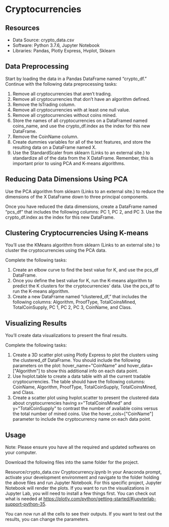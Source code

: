 # Cryptocurrencies

## Resources
* Data Source: crypto_data.csv
* Software: Python 3.7.6, Jupyter Notebook
* Libraries: Pandas, Plotly Express, Hvplot, Sklearn

## Data Preprocessing
Start by loading the data in a Pandas DataFrame 
named “crypto_df.” Continue with the following data preprocessing tasks:

1. Remove all cryptocurrencies that aren’t trading.
2. Remove all cryptocurrencies that don’t have an algorithm defined.
3. Remove the IsTrading column.
4. Remove all cryptocurrencies with at least one null value.
5. Remove all cryptocurrencies without coins mined.
6. Store the names of all cryptocurrencies on a DataFramed named coins_name, and use the crypto_df.index as the index for this new DataFrame.
7. Remove the CoinName column.
8. Create dummies variables for all of the text features, and store the resulting data on a DataFrame named X.
9. Use the StandardScaler from sklearn (Links to an external site.) to standardize all of the data from the X DataFrame.
 Remember, this is important prior to using PCA and K-means algorithms.

 ## Reducing Data Dimensions Using PCA
Use the PCA algorithm from sklearn (Links to an external site.) to reduce the 
dimensions of the X DataFrame down to three principal components.

Once you have reduced the data dimensions, create a DataFrame named “pcs_df” 
that includes the following columns: PC 1, PC 2, and PC 3. Use the crypto_df.index as the index for this new DataFrame.

## Clustering Cryptocurrencies Using K-means
You’ll use the KMeans algorithm from sklearn (Links to an external site.) to cluster the cryptocurrencies using the PCA data.

Complete the following tasks:

1. Create an elbow curve to find the best value for K, and use the pcs_df DataFrame.
2. Once you define the best value for K, run the K-means algorithm to predict the K clusters for the cryptocurrencies’ data. Use the pcs_df to run the K-means algorithm.
3. Create a new DataFrame named “clustered_df,” that includes the following columns: Algorithm, ProofType, TotalCoinsMined, TotalCoinSupply, PC 1, PC 2, PC 3, CoinName, and Class.


## Visualizing Results

You’ll create data visualizations to present the final results.

Complete the following tasks:

1. Create a 3D scatter plot using Plotly Express to plot the clusters using the clustered_df DataFrame. You should include the following parameters on the plot: hover_name="CoinName" and hover_data=["Algorithm"] to show this additional info on each data point.
2. Use hvplot.table to create a data table with all the current tradable cryptocurrencies. The table should have the following columns: CoinName, Algorithm, ProofType, TotalCoinSupply, TotalCoinsMined, and Class.
3. Create a scatter plot using hvplot.scatter to present the clustered data about cryptocurrencies having x="TotalCoinsMined" and y="TotalCoinSupply" to contrast the number of available coins versus the total number of mined coins. Use the hover_cols=["CoinName"] 
parameter to include the cryptocurrency name on each data point.

## Usage
Note: Please ensure you have all the required and updated softwares on your computer.

Download the following files into the same folder for the project.

Resource/crypto_data.csv
Cryptocurrency.ipynb
In your Anaconda prompt, activate your development environment and navigate to the folder holding the above files and run Jupyter Notebook. For this specific project, Jupyter Notebook will render the plots. If you want to run the visualizations in Jupyter Lab, you will need to install a few things first. You can check out what is needed at https://plotly.com/python/getting-started/#jupyterlab-support-python-35.

You can now run all the cells to see their outputs. If you want to test out the results, you can change the parameters.